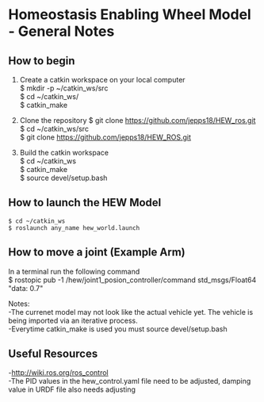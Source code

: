 # Homeostasis Enabling Wheel Model - General Notes

## How to begin
1) Create a catkin workspace on your local computer  
	$ mkdir -p ~/catkin_ws/src  
	$ cd ~/catkin_ws/  
	$ catkin_make  
	
2) Clone the repository $ git clone https://github.com/jepps18/HEW_ros.git  
	$ cd ~/catkin_ws/src  
	$ git clone https://github.com/jepps18/HEW_ROS.git  
3) Build the catkin workspace  
	$ cd ~/catkin_ws  
	$ catkin_make  
	$ source devel/setup.bash  

## How to launch the HEW Model  
	$ cd ~/catkin_ws  
	$ roslaunch any_name hew_world.launch   

## How to move a joint (Example Arm)  
In a terminal run the following command  
	$ rostopic pub -1 /hew/joint1_posion_controller/command std_msgs/Float64 "data: 0.7"

Notes:  
-The currenet model may not look like the actual vehicle yet. The vehicle is being imported via an iterative process.  
-Everytime catkin_make is used you must source devel/setup.bash  

## Useful Resources  
-http://wiki.ros.org/ros_control  
-The PID values in the hew_control.yaml file need to be adjusted, damping value in URDF file also needs adjusting
